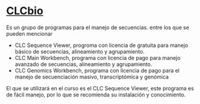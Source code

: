 # [CLCbio](http://www.clcbio.com)
Es un grupo de programas para el manejo de secuencias. entre los que se pueden mencionar
- CLC Sequence Viewer, progroma con licencia de gratuita para manejo básico de secuencias, alineamiento y agrupamiento.
- CLC Main Workbench, programa con licencia de pago para manejo avanzado de secuencias, alineamiento y agrupamiento.
- CLC Genomics Workbench, programa con licencia de pago para el manejo de secuenciación masivo, transcriptómica y genómica

El que se utilizará en el curso es el CLC Sequence Viewer, este programa es de fácil manejo, por lo que se recomienda su instalación y conocimiento.
